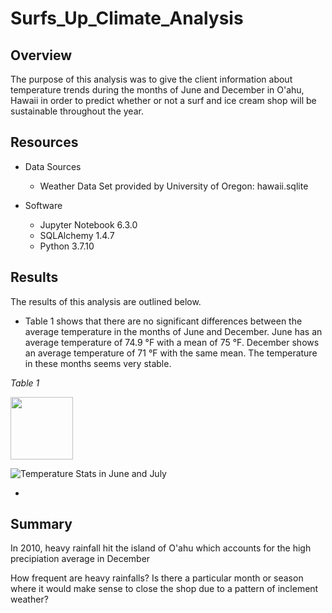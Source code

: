# Surfs_Up_Climate_Analysis

## Overview

The purpose of this analysis was to give the client information about temperature trends during the months of June and December in O'ahu, Hawaii in order to predict whether or not a surf and ice cream shop will be sustainable throughout the year.

## Resources

- Data Sources
    - Weather Data Set provided by University of Oregon: hawaii.sqlite

- Software
    - Jupyter Notebook 6.3.0
    - SQLAlchemy 1.4.7
    - Python 3.7.10
    
## Results

The results of this analysis are outlined below.

- Table 1 shows that there are no significant differences between the average temperature in the months of June and December. June has an average temperature of 74.9 °F with a mean of 75 °F. December shows an average temperature of 71 °F with the same mean. The temperature in these months seems very stable.

*Table 1*

<img src="https://github.com/jisellejones/surfs_up/blob/main/Images/temp_table.png" width="100" height="100">

![Temperature Stats in June and July](https://github.com/jisellejones/surfs_up/blob/main/Images/temp_table.png)

- 

## Summary

In 2010, heavy rainfall hit the island of O'ahu which accounts for the high precipiation average in December 

How frequent are heavy rainfalls? Is there a particular month or season where it would make sense to close the shop due to a pattern of inclement weather?